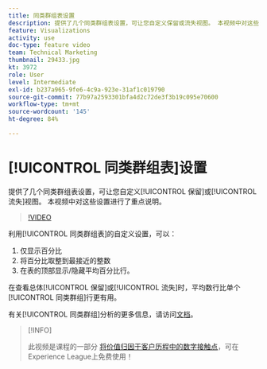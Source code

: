 ```yaml
---
title: 同类群组表设置
description: 提供了几个同类群组表设置，可让您自定义保留或流失视图。 本视频中对这些设置进行了重点说明。
feature: Visualizations
activity: use
doc-type: feature video
team: Technical Marketing
thumbnail: 29433.jpg
kt: 3972
role: User
level: Intermediate
exl-id: b237a965-9fe6-4c9a-923e-31af1c019790
source-git-commit: 77b97a2593301bfa4d2c72de3f3b19c095e70600
workflow-type: tm+mt
source-wordcount: '145'
ht-degree: 84%

---
```


# [!UICONTROL 同类群组表]设置

提供了几个同类群组表设置，可让您自定义[!UICONTROL 保留]或[!UICONTROL 流失]视图。 本视频中对这些设置进行了重点说明。

>[!VIDEO](https://video.tv.adobe.com/v/29433/?quality=12)

利用[!UICONTROL 同类群组表]的自定义设置，可以：

1. 仅显示百分比
1. 将百分比取整到最接近的整数
1. 在表的顶部显示/隐藏平均百分比行。

在查看总体[!UICONTROL 保留]或[!UICONTROL 流失]时，平均数行比单个[!UICONTROL 同类群组]行更有用。

有关[!UICONTROL 同类群组]分析的更多信息，请访问[文档](https://experienceleague.adobe.com/docs/analytics/analyze/analysis-workspace/visualizations/cohort-table/t-cohort.html?lang=zh-Hans)。

>[!INFO]
>
> 此视频是课程的一部分 [将价值归因于客户历程中的数字接触点](https://experienceleague.adobe.com/?recommended=Analytics-U-1-2020.2)，可在Experience League上免费使用！